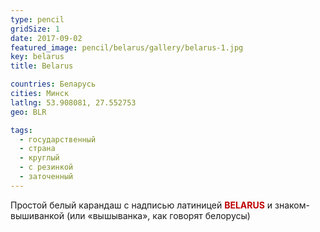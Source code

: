 ```yaml
---
type: pencil
gridSize: 1
date: 2017-09-02
featured_image: pencil/belarus/gallery/belarus-1.jpg
key: belarus
title: Belarus

countries: Беларусь
cities: Минск
latlng: 53.908081, 27.552753
geo: BLR

tags:
  - государственный
  - страна
  - круглый
  - с резинкой
  - заточенный
---
```


Простой белый карандаш с надписью латиницей <b style='color:#be0001'>BELARUS</b> и знаком-вышиванкой (или «вышыванка», как говорят белорусы)
